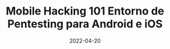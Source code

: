 ---
title: Mobile Hacking 101 Entorno de Pentesting para Android e iOS
allDay: true
date: 2022-04-20
endDate: 2022-04-21
---
